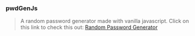 ### pwdGenJs

> A random password generator made with vanilla javascript.
> Click on this link to check this out: [Random Password Generator](https://monishka11.github.io/random-password-generator/)